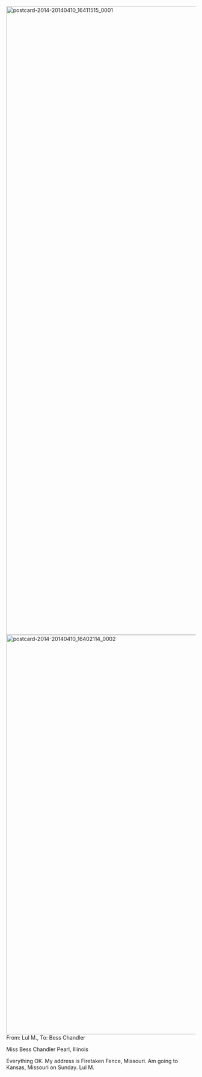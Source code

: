 <html><body><a href="http://107.170.91.122/wp-content/uploads/2014/04/postcard-2014-20140410_16411515_0001.jpg"><img class="alignnone size-full wp-image-76" src="http://107.170.91.122/wp-content/uploads/2014/04/postcard-2014-20140410_16411515_0001.jpg" alt="postcard-2014-20140410_16411515_0001" width="971" height="1668"></a> <a href="http://107.170.91.122/wp-content/uploads/2014/04/postcard-2014-20140410_16402114_0002.jpg"><img class="alignnone size-full wp-image-77" src="http://107.170.91.122/wp-content/uploads/2014/04/postcard-2014-20140410_16402114_0002.jpg" alt="postcard-2014-20140410_16402114_0002" width="1563" height="1060"></a>From: Lul M., To: Bess Chandler

Miss Bess Chandler
Pearl, Illinois

Everything OK. My address is Firetaken Fence, Missouri. Am going to Kansas, Missouri on Sunday.
Lul M.

 

 </body></html>